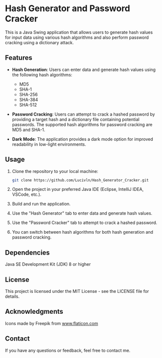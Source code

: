# Hash Generator and Password Cracker

This is a Java Swing application that allows users to generate hash values for input data using various hash algorithms and also perform password cracking using a dictionary attack.

## Features

- **Hash Generation**: Users can enter data and generate hash values using the following hash algorithms:
  - MD5
  - SHA-1
  - SHA-256
  - SHA-384
  - SHA-512

- **Password Cracking**: Users can attempt to crack a hashed password by providing a target hash and a dictionary file containing potential passwords. The supported hash algorithms for password cracking are MD5 and SHA-1.

- **Dark Mode**: The application provides a dark mode option for improved readability in low-light environments.

## Usage

1. Clone the repository to your local machine:

   ```sh
   git clone https://github.com/Lucivln/Hash_Generator_Cracker.git

2. Open the project in your preferred Java IDE (Eclipse, IntelliJ IDEA, VSCode, etc.).

3. Build and run the application.

4. Use the "Hash Generator" tab to enter data and generate hash values.

5. Use the "Password Cracker" tab to attempt to crack a hashed password.

6. You can switch between hash algorithms for both hash generation and password cracking.

## Dependencies
Java SE Development Kit (JDK) 8 or higher

## License
This project is licensed under the MIT License - see the LICENSE file for details.

## Acknowledgments
Icons made by Freepik from www.flaticon.com

## Contact
If you have any questions or feedback, feel free to contact me.
